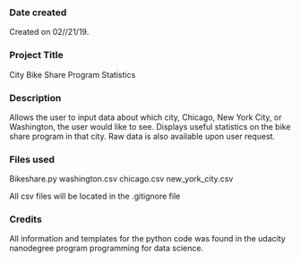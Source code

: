 ### Date created
Created on 02//21/19.

### Project Title
City Bike Share Program Statistics

### Description
Allows the user to input data about which city, Chicago, New York City, or Washington, the user would like to see.  Displays useful statistics on the bike share program in that city.  Raw data is also available upon user request.

### Files used
Bikeshare.py
washington.csv
chicago.csv
new_york_city.csv

All csv files will be located in the .gitignore file

### Credits
All information and templates for the python code was found in the udacity nanodegree program programming for data science.
